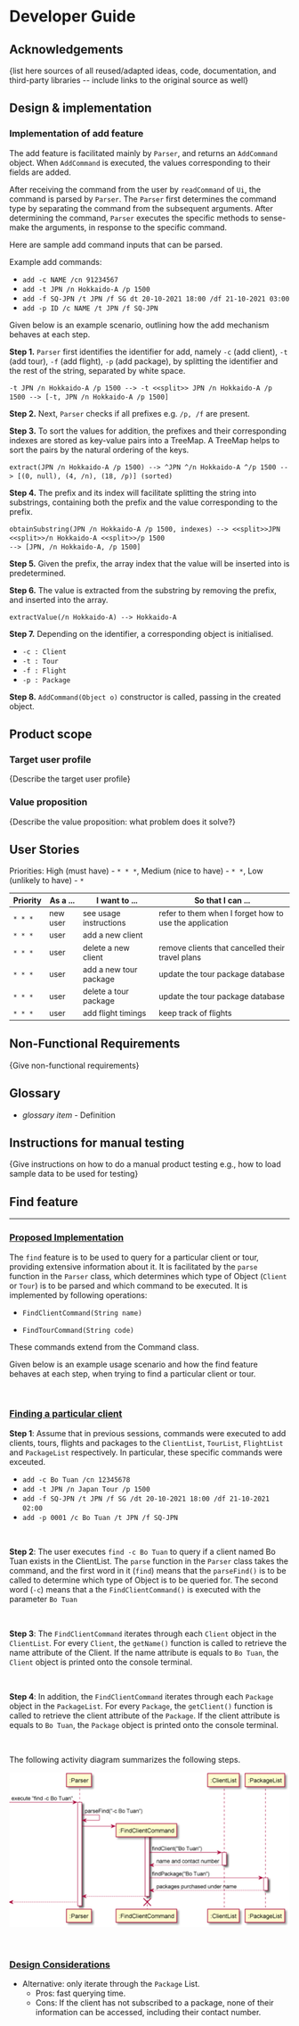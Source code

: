 # Developer Guide

## Acknowledgements

{list here sources of all reused/adapted ideas, code, documentation, and third-party libraries -- include links to the
original source as well}

## Design & implementation

### Implementation of add feature

The add feature is facilitated mainly by `Parser`, and returns an `AddCommand` object. When `AddCommand` is executed,
the values corresponding to their fields are added.

After receiving the command from the user by `readCommand` of `Ui`, the command is parsed by `Parser`. The `Parser`
first determines the command type by separating the command from the subsequent arguments. After determining the
command, `Parser` executes the specific methods to sense-make the arguments, in response to the specific command.

Here are sample add command inputs that can be parsed.

Example add commands:

* `add -c NAME /cn 91234567`
* `add -t JPN /n Hokkaido-A /p 1500`
* `add -f SQ-JPN /t JPN /f SG dt 20-10-2021 18:00 /df 21-10-2021 03:00`
* `add -p ID /c NAME /t JPN /f SQ-JPN`

Given below is an example scenario, outlining how the add mechanism behaves at each step.

**Step 1.** `Parser` first identifies the identifier for add, namely `-c` (add client), `-t` (add tour), `-f` (add
flight), `-p` (add package), by splitting the identifier and the rest of the string, separated by white space.

```
-t JPN /n Hokkaido-A /p 1500 --> -t <<split>> JPN /n Hokkaido-A /p 1500 --> [-t, JPN /n Hokkaido-A /p 1500]
```

**Step 2.** Next, `Parser` checks if all prefixes e.g.  `/p, /f` are present.

**Step 3.** To sort the values for addition, the prefixes and their corresponding indexes are stored as key-value pairs
into a TreeMap. A TreeMap helps to sort the pairs by the natural ordering of the keys.

```
extract(JPN /n Hokkaido-A /p 1500) --> ^JPN ^/n Hokkaido-A ^/p 1500 --> [(0, null), (4, /n), (18, /p)] (sorted)
```

**Step 4.** The prefix and its index will facilitate splitting the string into substrings, containing both the prefix
and the value corresponding to the prefix.

```
obtainSubstring(JPN /n Hokkaido-A /p 1500, indexes) --> <<split>>JPN <<split>>/n Hokkaido-A <<split>>/p 1500 
--> [JPN, /n Hokkaido-A, /p 1500] 
```

**Step 5.** Given the prefix, the array index that the value will be inserted into is predetermined.

**Step 6.** The value is extracted from the substring by removing the prefix, and inserted into the array.
```
extractValue(/n Hokkaido-A) --> Hokkaido-A 
```

**Step 7.** Depending on the identifier, a corresponding object is initialised.
* `-c : Client`
* `-t : Tour`
* `-f : Flight`
* `-p : Package`

**Step 8.** `AddCommand(Object o)` constructor is called, passing in the created object.


## Product scope

### Target user profile

{Describe the target user profile}

### Value proposition

{Describe the value proposition: what problem does it solve?}

## User Stories

Priorities: High (must have) - `* * *`, Medium (nice to have) - `* *`, Low (unlikely to have) - `*`

|Priority| As a ... | I want to ... | So that I can ...|
|--------|----------|---------------|------------------|
|`* * *`|new user|see usage instructions|refer to them when I forget how to use the application|
|`* * *`|user|add a new client| |
|`* * *`|user|delete a new client|remove clients that cancelled their travel plans|
|`* * *`|user|add a new tour package|update the tour package database|
|`* * *`|user|delete a tour package|update the tour package database|
|`* * *`|user|add flight timings|keep track of flights|


## Non-Functional Requirements

{Give non-functional requirements}

## Glossary

* *glossary item* - Definition

## Instructions for manual testing

{Give instructions on how to do a manual product testing e.g., how to load sample data to be used for testing}

## **Find feature**

<hr>

### <u>Proposed Implementation</u>

The ```find``` feature is to be used to query for a particular client or tour, providing extensive information about it. It is facilitated by the ```parse``` function in the ```Parser``` class, which determines which type of Object (```Client``` or ```Tour```) is to be parsed and which command to be executed. It is implemented by following operations:

* ```FindClientCommand(String name)```

* ```FindTourCommand(String code)```

These commands extend from the Command class.

Given below is an example usage scenario and how the find feature behaves at each step, when trying to find a particular client or tour.

<br>


### <u>Finding a particular client</u>

**Step 1**: Assume that in previous sessions, commands were executed to add clients, tours, flights and packages to the ```ClientList```, ```TourList```, ```FlightList``` and ```PackageList``` respectively. In particular, these specific commands were exceuted.

* ```add -c Bo Tuan /cn 12345678```
* ```add -t JPN /n Japan Tour /p 1500 ```
* ```add -f SQ-JPN /t JPN /f SG /dt 20-10-2021 18:00 /df 21-10-2021 02:00```
* ```add -p 0001 /c Bo Tuan /t JPN /f SQ-JPN ```

<br>

**Step 2**: The user executes ```find -c Bo Tuan``` to query if a client named Bo Tuan exists in the ClientList. The ```parse``` function in the ```Parser``` class takes the command, and the first word in it (```find```) means that the ```parseFind()``` is to be called to determine which type of Object is to be queried for. The second word (```-c```) means that a the ```FindClientCommand()``` is executed with the parameter ```Bo Tuan```

<br>

**Step 3**: The ```FindClientCommand``` iterates through each ```Client``` object in the ```ClientList```. For every ```Client```, the ```getName()``` function is called to retrieve the name attribute of the Client. If the name attribute is equals to ```Bo Tuan```, the ```Client``` object is printed onto the console terminal.

</br>

**Step 4**: In addition, the ```FindClientCommand``` iterates through each ```Package``` object in the ```PackageList```. For every ```Package```, the ```getClient()``` function is called to retrieve the client attribute of the ```Package```. If the client attribute is equals to ```Bo Tuan```, the ```Package``` object is printed onto the console terminal.

<br>

The following activity diagram summarizes the following steps.

![image](yuemel.png)

<br>

### <u>Design Considerations</u>

*  Alternative: only iterate through the ```Package``` List.
   * Pros: fast querying time.
   * Cons: If the client has not subscribed to a package, none of their information can be accessed, including their contact number.